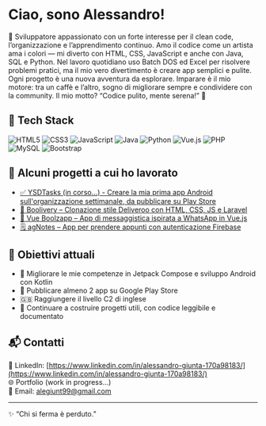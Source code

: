 # Ciao, sono Alessandro!

🎯 Sviluppatore appassionato con un forte interesse per il clean code, l’organizzazione e l’apprendimento continuo. Amo il codice come un artista ama i colori — mi diverto con HTML, CSS, JavaScript e anche con Java, SQL e Python. Nel lavoro quotidiano uso Batch DOS ed Excel per risolvere problemi pratici, ma il mio vero divertimento è creare app semplici e pulite. Ogni progetto è una nuova avventura da esplorare. Imparare è il mio motore: tra un caffè e l’altro, sogno di migliorare sempre e condividere con la community. Il mio motto? “Codice pulito, mente serena!” 🌟

## 🚀 Tech Stack

![HTML5](https://img.icons8.com/fluency/48/html-5--v1.png) 
![CSS3](https://img.icons8.com/fluency/48/css3.png) 
![JavaScript](https://img.icons8.com/fluency/48/javascript--v1.png) 
![Java](https://img.icons8.com/fluency/48/java-coffee-cup-logo.png) 
![Python](https://img.icons8.com/fluency/48/python.png) 
![Vue.js](https://img.icons8.com/color/48/vue-js.png) 
![PHP](https://img.icons8.com/color/48/php.png) 
![MySQL](https://img.icons8.com/fluency/48/mysql-logo.png) 
![Bootstrap](https://img.icons8.com/fluency/48/bootstrap.png)

## 📌 Alcuni progetti a cui ho lavorato

- [✅ YSDTasks (in corso...) - Creare la mia prima app Android sull'organizzazione settimanale, da pubblicare su Play Store](https://github.com/alegiunt99/YSDTasks)
- [🍔 Boolivery – Clonazione stile Deliveroo con HTML, CSS, JS e Laravel](https://github.com/stefano472/boolivery)
- [💬 Vue Boolzapp – App di messaggistica ispirata a WhatsApp in Vue.js](https://github.com/alegiunt99/vue-boolzapp)
- [🗒️ agNotes – App per prendere appunti con autenticazione Firebase](https://github.com/alegiunt99/agNotes)

## 🎯 Obiettivi attuali

- 🧠 Migliorare le mie competenze in Jetpack Compose e sviluppo Android con Kotlin
- 📱 Pubblicare almeno 2 app su Google Play Store
- 🇬🇧 Raggiungere il livello C2 di inglese
- 🌱 Continuare a costruire progetti utili, con codice leggibile e documentato

## 📬 Contatti

💼 LinkedIn: [https://www.linkedin.com/in/alessandro-giunta-170a98183/](https://www.linkedin.com/in/alessandro-giunta-170a98183/)  
🌐 Portfolio (work in progress...)  
📧 Email: [alegiunt99@gmail.com](mailto:alegiunt99@gmail.com)  

---

✨ “Chi si ferma è perduto.”
